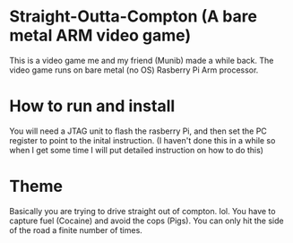 # Straight-Outta-Compton (A bare metal ARM video game)
This is a video game me and my friend (Munib) made a while back. The video game runs on bare metal (no OS) Rasberry Pi Arm processor.

# How to run and install
You will need a JTAG unit to flash the rasberry Pi, and then set the PC register to point to the inital instruction.
(I haven't done this in a while so when I get some time I will put detailed instruction on how to do this)

# Theme
Basically you are trying to drive straight out of compton. lol. You have to capture fuel (Cocaine) and avoid the cops (Pigs). You can only hit the side of the road a finite number of times.
